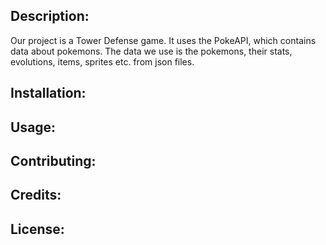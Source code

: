 ## Description:
Our project is a Tower Defense game. It uses the PokeAPI, which contains data about pokemons. The data we use is the pokemons, their stats, evolutions, items, sprites etc. from json files.

## Installation: 

## Usage: 

## Contributing: 

## Credits: 

## License:
